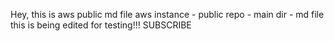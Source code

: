 Hey, this is aws public md file
aws instance - public repo - main dir - md file
this is being edited for testing!!! SUBSCRIBE
